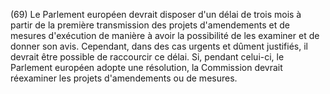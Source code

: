 (69) Le Parlement européen devrait disposer d'un délai de trois mois à partir de la première transmission des projets d'amendements et de mesures d'exécution de manière à avoir la possibilité de les examiner et de donner son avis. Cependant, dans des cas urgents et dûment justifiés, il devrait être possible de raccourcir ce délai. Si, pendant celui-ci, le Parlement européen adopte une résolution, la Commission devrait réexaminer les projets d'amendements ou de mesures.